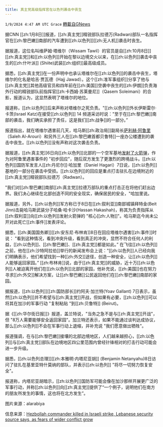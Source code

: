 ```yaml
---
title: 真主党高级指挥官在以色列袭击中丧生
---
```

`1/9/2024 4:47 AM UTC Grace` [轉載自GNews](https://gnews.org/articles/2199331)

据CNN [[zh:1月8日]]报道，[[zh:真主党]]精锐部队拉德万(Radwan)部队一名指挥官在[[zh:黎巴嫩]]南部的汽车遭到[[zh:以色列]][[zh:无人机]]袭击时丧生。

据报道，这位名叫维萨姆·塔维尔（Wissam Tawil）的官员是自[[zh:10月8日]][[zh:真主党]]和[[zh:以色列]]开始在黎以边境交火以来，在[[zh:以色列]]袭击中丧生的[[zh:什叶派]] (Shiite)武装[[zh:组织]]最高级成员。

据悉，[[zh:真主党]]在一份声明中也承认塔维尔在[[zh:以色列]]的袭击中丧生，塔维尔的化名是哈吉·贾瓦德（Hajj Jawad）。这个[[zh:准军事组织]]分享了他与[[zh:真主党]]其他高级官员和四年前在[[zh:美国]]空袭中丧生的[[zh:伊朗]]负责海外行动的精锐部队前指挥官[[zh:卡西姆·苏莱曼尼]]（Qasem Soleimani）的合影，报道认为，这显然表明了塔维尔的地位。

报道称，[[zh:以色列]]后来声称对塔维尔之死负责。"[[zh:以色列]]外长伊斯雷尔·卡茨(Israel Katz)在接受[[zh:以色列]] 14 频道采访时说："至于在[[zh:黎巴嫩]]南部的袭击，我们确实承担了责任，这是我们[[zh:战争]]的一部分。”

报道指出，就在塔维尔遇害前几天，哈马斯[[zh:政治局]]副局长[萨利赫·阿鲁里](https://gnews.org/m/2192515)（Saleh Al-Arouri）和另外三人在[[zh:黎巴嫩首都贝鲁特]]一座办公楼遭到的袭击中丧生。[[zh:以色列]]没有声称对这次袭击负责。

据报道，[[zh:真主党]]6日向[[zh:以色列]]北部的一个空军基地[发射了火箭弹](https://gnews.org/m/2192515)，作为对阿鲁里遇害事件的 "初步回应"，随后双方发生了更激烈的跨境战斗。[[zh:以色列]]国防军发言人[[zh:丹尼尔]]·哈加里（Daniel Hagari）7日说，[[zh:以色列]]基地的一部分在袭击中受损。[[zh:以色列]]的回应是重点打击驻扎在边境附近的[[zh:真主党]]精锐部队拉德万（Radwan）。

"我们对[[zh:黎巴嫩]]南部[[zh:真主党]]拉德万部队的重点打击正在将他们赶出边界。我们决心继续在北部创造不同的安全现实，确保居民的安全，"哈加里说。

据报道，另外，[[zh:以色列]]军方称已于8日在[[zh:叙利亚]]南部城镇拜特金(Beit Jinn)击毙哈马斯武装分子哈桑·哈卡沙(Hassan Hakashah)，称其为负责指挥从[[zh:叙利亚]]向[[zh:以色列]]发射火箭弹的 "核心[[zh:人物]]"。哈马斯迄今尚未公开对此死亡[[zh:事件]]发表评论。

据悉，[[zh:美国国务卿]][[zh:安东尼·布林肯]]8日在回应塔维尔遇害[[zh:事件]]时说： "看到这种情况，看到冲突升级，看到真正的冲突，显然不符合任何人的利益，[[zh:以色列]]、[[zh:黎巴嫩]]、[[zh:真主党]]都是如此。” 在飞往[[zh:以色列]]之前，他在[[zh:沙特阿拉伯]]举行的新闻发布会上说："[[zh:以色列]]人已经向我们明确表示，他们希望找到一种[[zh:外交]]途径，创造一种安全，让[[zh:以色列]]人能够返回家园。” [[zh:布林肯]]说，由于[[zh:真主党]]的威胁，近十万[[zh:以色列]]人被迫离开他们在[[zh:以色列]]北部的家园，他补充说，[[zh:美国]]也在努力寻求[[zh:外交]]解决方案，让[[zh:黎巴嫩]]公民返回他们在[[zh:黎巴嫩]]南部的家园。

据报道，[[zh:以色列]][[zh:国防部长]]约阿夫·加兰特(Yoav Gallant) 7日表示，虽然[[zh:以色列]]并不希望与[[zh:真主党]]开战，但如果有必要，[[zh:以色列]]可以将其在加沙的军事行动 "复制粘贴 "到[[zh:贝鲁特]] (Beirut)。

据《[[zh:华尔街日报]]》报道，盖兰特说，"当务之急不是与[[zh:真主党]]开战"，但 "8万人需要能够安全返回家园"。加兰特还表示，如果不能通过谈判达成协议，那么[[zh:以色列]]不会在军事行动上退缩，并补充说 "我们愿意做出牺牲"。

报道强调，在与[[zh:黎巴嫩]]接壤的北部边境地区，人们越来越担心，[[zh:以色列]]与[[zh:真主党]]部队在边境地区四公里范围内曾经针锋相对的打击行动可能会进一步升级。

据悉，[[zh:以色列总理]][[zh:本雅明·内塔尼亚胡]] (Benja﻿min Netanyahu)8日访问了驻扎在基里亚特什莫纳的部队，并表示[[zh:以色列]] "将尽一切努力恢复安全"。

报道称，内塔尼亚胡暗示，[[zh:以色列]]国防军可能会像在加沙那样开展更广泛的军事行动，并称[[zh:以色列]]向[[zh:真主党]]提供了“一个例子，说明他们在南方的朋友所发生的事情，这也将在北方发生”。

图片来源：alarabiya

信息来源：[Hezbollah commander killed in Israeli strike, Lebanese security source says, as fears of wider conflict grow](https://www.cnn.com/2024/01/08/middleeast/hezbollah-commander-killed-intl/index.html)
